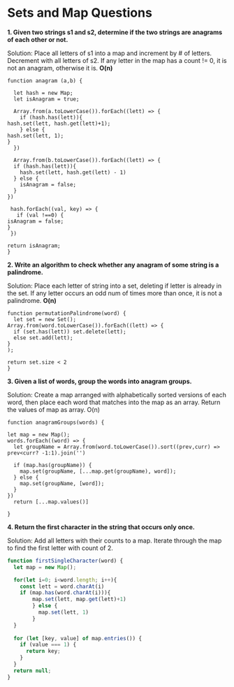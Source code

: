 # Sets and Map Questions 

__1. Given two strings s1 and s2, determine if the two strings are anagrams of each other or not.__

Solution: Place all letters of s1 into a map and increment by # of letters. Decrement with all letters of s2. If any letter in the map has a count != 0, it is not an anagram, otherwise it is. __O(n)__

```js:Anagram
function anagram (a,b) {
  
  let hash = new Map;
  let isAnagram = true;

  Array.from(a.toLowerCase()).forEach((lett) => {
    if (hash.has(lett)){
hash.set(lett, hash.get(lett)+1);
    } else {
hash.set(lett, 1);
}
  })
  
  Array.from(b.toLowerCase()).forEach((lett) => {
  if (hash.has(lett)){
    hash.set(lett, hash.get(lett) - 1)
  } else {
    isAnagram = false;
  }
})
  
 hash.forEach((val, key) => {
   if (val !==0) {
isAnagram = false;
}
 })

return isAnagram;
}
```


__2. Write an algorithm to check whether any anagram of some string is a palindrome.__

Solution: Place each letter of string into a set, deleting if letter is already in the set. If any letter occurs an odd num of times more than once, it is not a palindrome. __O(n)__

```js:Palindrome
function permutationPalindrome(word) {
  let set = new Set();
Array.from(word.toLowerCase()).forEach((lett) => {
  if (set.has(lett)) set.delete(lett);
  else set.add(lett);
}
);

return set.size < 2
}
```

__3. Given a list of words, group the words into anagram groups.__

Solution: Create a map arranged with alphabetically sorted versions of each word, then place each word that matches into the map as an array. Return the values of map as array. O(n)

```js:AnagramGroups
function anagramGroups(words) {
  
let map = new Map();
words.forEach((word) => {
  let groupName = Array.from(word.toLowerCase()).sort((prev,curr) => prev<curr? -1:1).join('')

  if (map.has(groupName)) {
    map.set(groupName, [...map.get(groupName), word]);
  } else {
    map.set(groupName, [word]);
  }
})
  return [...map.values()]
 
}
```

__4. Return the first character in the string that occurs only once.__

Solution: Add all letters with their counts to a map. Iterate through the map to find the first letter with count of 2.

```js
function firstSingleCharacter(word) {
  let map = new Map();

  for(let i=0; i<word.length; i++){
    const lett = word.charAt(i)
    if (map.has(word.charAt(i))){
        map.set(lett, map.get(lett)+1)
        } else {
          map.set(lett, 1)
        }
  }
  
  for (let [key, value] of map.entries()) {
    if (value === 1) {
      return key;
    }
  }
  return null;
}
```
